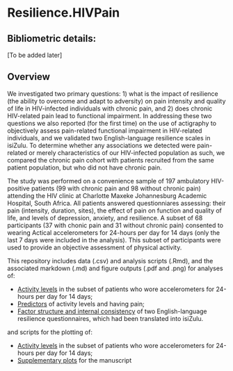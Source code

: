 # Resilience.HIVPain

## Bibliometric details:  
[To be added later]  

## Overview
We investigated two primary questions: 1) what is the impact of resilience (the ability to overcome and adapt to adversity) on pain intensity and quality of life in HIV-infected individuals with chronic pain, and 2) does chronic HIV-related pain lead to functional impairment. In addressing these two questions we also reported (for the first time) on the use of actigraphy to objectively assess pain-related functional impairment in HIV-related individuals, and we validated two English-language resilience scales in isiZulu. To determine whether any associations we detected were pain-related or merely characteristics of our HIV-infected population as such, we compared the chronic pain cohort with patients recruited from the same patient population, but who did not have chronic pain.

The study was performed on a convenience sample of 197 ambulatory HIV-positive patients (99 with chronic pain and 98 without chronic pain) attending the HIV clinic at Charlotte Maxeke Johannesburg Academic Hospital, South Africa. All patients answered questionniares assessing: their pain (intensity, duration, sites), the effect of pain on function and quality of life, and levels of depression, anxiety, and resilience. A subset of 68 participants (37 with chonic pain and 31 without chronic pain) consented to wearing Actical accelerometers for 24-hours per day for 14 days (only the last 7 days were included in the analysis). This subset of participants were used to provide an objective assessment of physical activity. 

This repository includes data (.csv) and analysis scripts (.Rmd), and the associated markdown (.md) and figure outputs (.pdf and .png) for analyses of:

- [Activity levels](./ActivityAnalysis/) in the subset of patients who wore accelerometers for 24-hours per day for 14 days;
- [Predictors](./RandomForest/) of activity levels and having pain;
- [Factor structure and internal consistency](./FactorAnalysis/) of two English-language resilience questionnaires, which had been translated into isiZulu.

and scripts for the plotting of:

- [Activity levels](./ActivityAnalysis/) in the subset of patients who wore accelerometers for 24-hours per day for 14 days;
- [Supplementary plots](./SupplFigures/) for the manuscript
